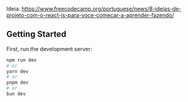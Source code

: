 Ideia: <https://www.freecodecamp.org/portuguese/news/8-ideias-de-projeto-com-o-react-js-para-voce-comecar-a-aprender-fazendo/>

<!-- https://salehmubashar.com/blog/create-a-search-bar-in-react-js -->

## Getting Started

First, run the development server:

```bash
npm run dev
# or
yarn dev
# or
pnpm dev
# or
bun dev
```
